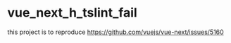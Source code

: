 # vue_next_h_tslint_fail

this project is to reproduce https://github.com/vuejs/vue-next/issues/5160
